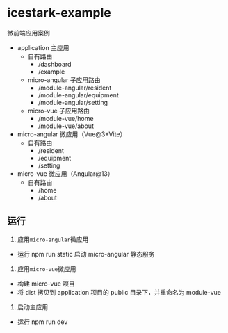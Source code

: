 # icestark-example

微前端应用案例

- application 主应用
  - 自有路由
    - /dashboard
    - /example
  - micro-angular 子应用路由
    - /module-angular/resident
    - /module-angular/equipment
    - /module-angular/setting
  - micro-vue 子应用路由
    - /module-vue/home
    - /module-vue/about
- micro-angular 微应用（Vue@3+Vite）
  - 自有路由
    - /resident
    - /equipment
    - /setting
- micro-vue 微应用（Angular@13）
  - 自有路由
    - /home
    - /about

## 运行

1. 应用`micro-angular`微应用

- 运行 npm run static 启动 micro-angular 静态服务

1. 应用`micro-vue`微应用

- 构建 micro-vue 项目
- 将 dist 拷贝到 application 项目的 public 目录下，并重命名为 module-vue

1. 启动主应用

- 运行 npm run dev
